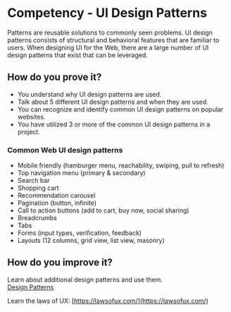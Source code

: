 # Competency - UI Design Patterns

Patterns are reusable solutions to commonly seen problems. UI design patterns consists of structural and behavioral features that are familiar to users. When designing UI for the Web, there are a large number of UI design patterns that exist that can be leveraged.

## How do you prove it?

* You understand why UI design patterns are used.
* Talk about 5 different UI design patterns and when they are used.
* You can recognize and identify common UI design patterns on popular websites.
* You have utilized 3 or more of the common UI design patterns in a project.

### Common Web UI design patterns

* Mobile friendly (hamburger menu, reachability, swiping, pull to refresh)
* Top navigation menu (primary & secondary)
* Search bar
* Shopping cart
* Recommendation carousel
* Pagination (button, infinite)
* Call to action buttons (add to cart, buy now, social sharing)
* Breadcrumbs
* Tabs
* Forms (input types, verification, feedback)
* Layouts (12 columns, grid view, list view, masonry)

## How do you improve it?

Learn about additional design patterns and use them.  
[Design Patterns](https://ui-patterns.com/patterns)

Learn the laws of UX: [https://lawsofux.com/](https://lawsofux.com/)